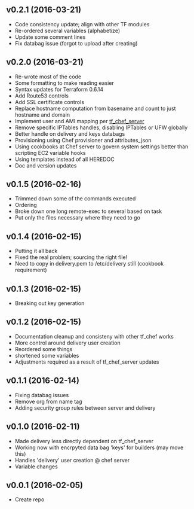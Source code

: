 v0.2.1 (2016-03-21)
-------------------
- Code consistency update; align with other TF modules
- Re-ordered several variables (alphabetize)
- Update some comment lines
- Fix databag issue (forgot to upload after creating)

v0.2.0 (2016-03-21)
-------------------
- Re-wrote most of the code
- Some formatting to make reading easier
- Syntax updates for Terraform 0.6.14
- Add Route53 controls
- Add SSL certificate controls
- Replace hostname computation from basename and count to just hostname and domain
- Implement user and AMI mapping per [tf_chef_server](https://github.com/mengesb/tf_chef_server)
- Remove specific IPTables handles, disabling IPTables or UFW globally
- Better handle on delivery and keys databags
- Provisioning using Chef provisioner and attributes_json
- Using cookbooks at Chef server to govern system settings better than scripting EC2 variable hooks
- Using templates instead of all HEREDOC
- Doc and version updates

v0.1.5 (2016-02-16)
-------------------
- Trimmed down some of the commands executed
- Ordering
- Broke down one long remote-exec to several based on task
- Put only the files necessary where they need to go

v0.1.4 (2016-02-15)
-------------------
- Putting it all back
- Fixed the real problem; sourcing the right file!
- Need to copy in delivery.pem to /etc/delivery still (cookbook requirement)

v0.1.3 (2016-02-15)
-------------------
- Breaking out key generation

v0.1.2 (2016-02-15)
-------------------
- Documentation cleanup and consisteny with other tf_chef works
- More control around delivery user creation
- Reordered some things
- shortened some variables
- Adjustments required as a result of tf_chef_server updates

v0.1.1 (2016-02-14)
-------------------
- Fixing databag issues
- Remove org from name tag
- Adding security group rules between server and delivery

v0.1.0 (2016-02-11)
-------------------
- Made delivery less directly dependent on tf_chef_server
- Working now with encrpyted data bag 'keys' for builders (may move this)
- Handles 'delivery' user creation @ chef server
- Variable changes

v0.0.1 (2016-02-05)
-------------------
- Create repo
